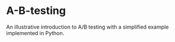 # A-B-testing


An illustrative introduction to A/B testing with a simplified example implemented in Python.
